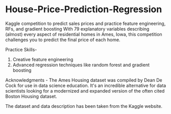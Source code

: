 # House-Price-Prediction-Regression
Kaggle competition to predict sales prices and practice feature engineering, RFs, and gradient boosting
With 79 explanatory variables describing (almost) every aspect of residential homes in Ames, Iowa, this competition challenges you to predict the final price of each home.

Practice Skills-
1. Creative feature engineering 
2. Advanced regression techniques like random forest and gradient boosting

Acknowledgments -
The Ames Housing dataset was compiled by Dean De Cock for use in data science education. It's an incredible alternative for data scientists looking for a modernized and expanded 
version of the often cited Boston Housing dataset. 

The dataset and data description has been taken from the Kaggle website.

